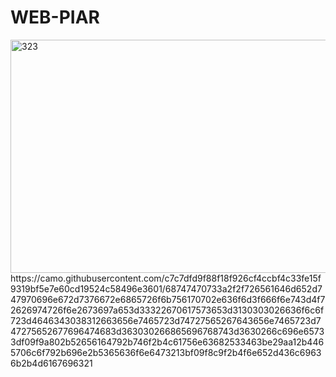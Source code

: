 # WEB-PIAR
<img width="643" height="373" alt="323" src="https://github.com/user-attachments/assets/f3e17386-b26f-4766-92a8-365f322bacaa" />
https://camo.githubusercontent.com/c7c7dfd9f88f18f926cf4ccbf4c33fe15f9319bf5e7e60cd19524c58496e3601/68747470733a2f2f726561646d652d747970696e672d7376672e6865726f6b756170702e636f6d3f666f6e743d4f72626974726f6e2673697a653d33322670617573653d3130303026636f6c6f723d4646343038312663656e7465723d74727565267643656e7465723d747275652677696474683d363030266865696768743d3630266c696e65733df09f9a802b52656164792b746f2b4c61756e63682533463be29aa12b4465706c6f792b696e2b5365636f6e6473213bf09f8c9f2b4f6e652d436c69636b2b4d6167696321
